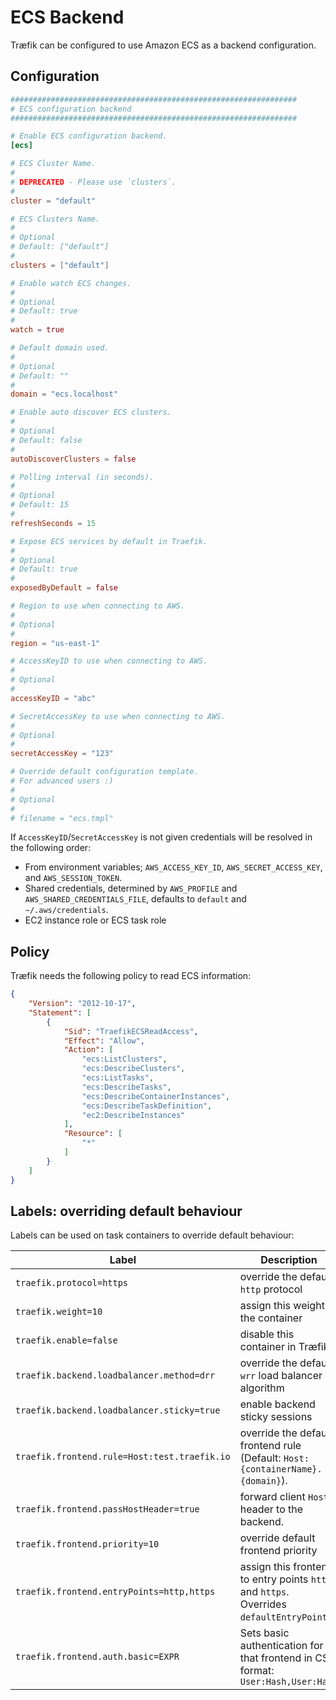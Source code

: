 # ECS Backend

Træfik can be configured to use Amazon ECS as a backend configuration.

## Configuration

```toml
################################################################
# ECS configuration backend
################################################################

# Enable ECS configuration backend.
[ecs]

# ECS Cluster Name.
#
# DEPRECATED - Please use `clusters`.
#
cluster = "default"

# ECS Clusters Name.
#
# Optional
# Default: ["default"]
#
clusters = ["default"]

# Enable watch ECS changes.
#
# Optional
# Default: true
#
watch = true

# Default domain used.
#
# Optional
# Default: ""
#
domain = "ecs.localhost"

# Enable auto discover ECS clusters.
#
# Optional
# Default: false
#
autoDiscoverClusters = false

# Polling interval (in seconds).
#
# Optional
# Default: 15
#
refreshSeconds = 15

# Expose ECS services by default in Traefik.
#
# Optional
# Default: true
#
exposedByDefault = false

# Region to use when connecting to AWS.
#
# Optional
#
region = "us-east-1"

# AccessKeyID to use when connecting to AWS.
#
# Optional
#
accessKeyID = "abc"

# SecretAccessKey to use when connecting to AWS.
#
# Optional
#
secretAccessKey = "123"

# Override default configuration template.
# For advanced users :)
#
# Optional
#
# filename = "ecs.tmpl"
```

If `AccessKeyID`/`SecretAccessKey` is not given credentials will be resolved in the following order:

- From environment variables; `AWS_ACCESS_KEY_ID`, `AWS_SECRET_ACCESS_KEY`, and `AWS_SESSION_TOKEN`.
- Shared credentials, determined by `AWS_PROFILE` and `AWS_SHARED_CREDENTIALS_FILE`, defaults to `default` and `~/.aws/credentials`.
- EC2 instance role or ECS task role

## Policy

Træfik needs the following policy to read ECS information:

```json
{
    "Version": "2012-10-17",
    "Statement": [
        {
            "Sid": "TraefikECSReadAccess",
            "Effect": "Allow",
            "Action": [
                "ecs:ListClusters",
                "ecs:DescribeClusters",
                "ecs:ListTasks",
                "ecs:DescribeTasks",
                "ecs:DescribeContainerInstances",
                "ecs:DescribeTaskDefinition",
                "ec2:DescribeInstances"
            ],
            "Resource": [
                "*"
            ]
        }
    ]
}
```

## Labels: overriding default behaviour

Labels can be used on task containers to override default behaviour:

| Label                                             | Description                                                                              |
|---------------------------------------------------|------------------------------------------------------------------------------------------|
| `traefik.protocol=https`                          | override the default `http` protocol                                                     |
| `traefik.weight=10`                               | assign this weight to the container                                                      |
| `traefik.enable=false`                            | disable this container in Træfik                                                         |
| `traefik.backend.loadbalancer.method=drr`         | override the default `wrr` load balancer algorithm                                       |
| `traefik.backend.loadbalancer.sticky=true`        | enable backend sticky sessions                                                           |
| `traefik.frontend.rule=Host:test.traefik.io`      | override the default frontend rule (Default: `Host:{containerName}.{domain}`).           |
| `traefik.frontend.passHostHeader=true`            | forward client `Host` header to the backend.                                             |
| `traefik.frontend.priority=10`                    | override default frontend priority                                                       |
| `traefik.frontend.entryPoints=http,https`         | assign this frontend to entry points `http` and `https`. Overrides `defaultEntryPoints`. |
| `traefik.frontend.auth.basic=EXPR`                | Sets basic authentication for that frontend in CSV format: `User:Hash,User:Hash`         |
